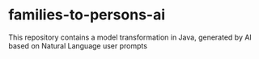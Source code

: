 # families-to-persons-ai
This repository contains a model transformation in Java, generated by AI based on Natural Language user prompts
